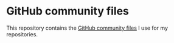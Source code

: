 # GitHub community files

This repository contains the [GitHub community files](https://docs.github.com/communities/setting-up-your-project-for-healthy-contributions/creating-a-default-community-health-file) I use for my repositories.